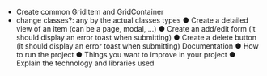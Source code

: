 - Create common GridItem and GridContainer
- change classes?: any by the actual classes types
  ● Create a detailed view of an item (can be a page, modal, ...)
  ● Create an add/edit form (it should display an error toast when submitting)
  ● Create a delete button (it should display an error toast when submitting)
 Documentation 
 ● How to run the project
 ● Things you want to improve in your project
 ● Explain the technology and libraries used 